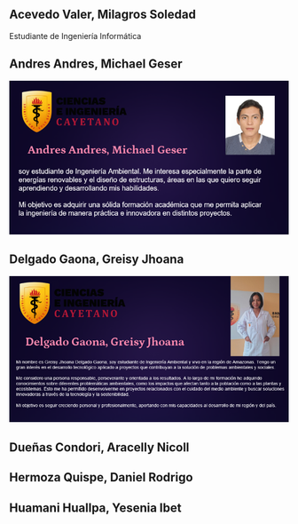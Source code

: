 ## Acevedo Valer, Milagros Soledad
Estudiante de Ingeniería Informática

## Andres Andres, Michael Geser
![Michael](/Imagenes/Andres1.png)

## Delgado Gaona, Greisy Jhoana
 ![Greisy](/Imagenes/delgado1.png)
 
## Dueñas Condori, Aracelly Nicoll
## Hermoza Quispe, Daniel Rodrigo
## Huamani Huallpa, Yesenia Ibet 


 

